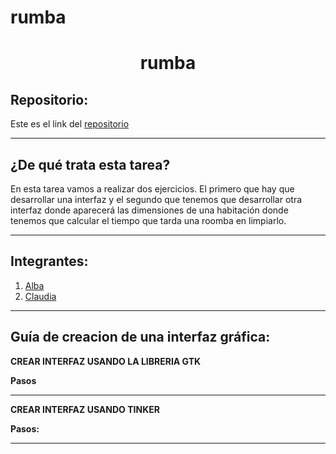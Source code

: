 # rumba

<h1 align="center">rumba</h1>

<h2>Repositorio:</h2>

Este es el link del [repositorio](https://github.com/claudiaalozano/rumba.git)

***
<h2>¿De qué trata esta tarea?</h2>
En esta tarea vamos a realizar dos ejercicios. El primero que hay que desarrollar una interfaz y el segundo que tenemos que desarrollar otra interfaz donde aparecerá las dimensiones de una habitación donde tenemos que calcular el tiempo que tarda una roomba en limpiarlo. 

***
## Integrantes:
1. [Alba](https://github.com/albabernal03) 
2. [Claudia](https://github.com/claudiaalozano)

***

<h2>Guía de creacion de una interfaz gráfica:</h2>

**CREAR INTERFAZ USANDO LA LIBRERIA GTK**

**Pasos**



---------------------------------------------------------------------------------------------------------------------------------------------------------------

**CREAR INTERFAZ USANDO TINKER**

**Pasos:**

***
